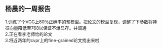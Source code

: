 杨晨的一周报告
--------
1.训练了个VGG上80％正确率的预模型。把论文的模型复现，调整了下参数将特征向量降低至768以保证不爆显存。并调通  
2.正在看李老师给的论文  
3.将近两年的cvpr上的fine-grained论文找出来啦

